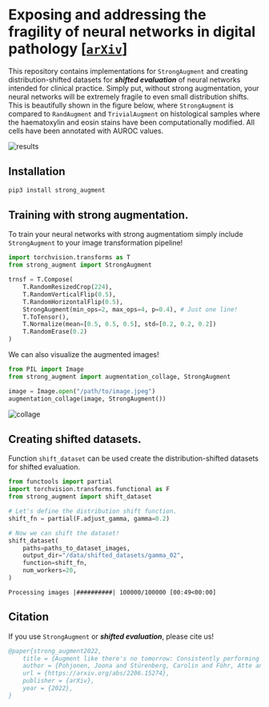 # Exposing and addressing the fragility of neural networks in digital pathology [[`arXiv`]](https://arxiv.org/abs/2206.15274)

This repository contains implementations for `StrongAugment` and creating distribution-shifted datasets for **_shifted evaluation_** of neural networks intended for clinical practice. Simply put, without strong augmentation, your neural networks will be extremely fragile to even small distribution shifts. This is beautifully shown in the figure below, where `StrongAugment` is compared to `RandAugment` and `TrivialAugment` on histological samples where the haematoxylin and eosin stains have been computationally modified. All cells have been annotated with AUROC values.

![results](images/results.png)

## Installation

```bash
pip3 install strong_augment
```

## Training with strong augmentation.

To train your neural networks with strong augmentatiom simply include `StrongAugment` to your image transformation pipeline!

```python
import torchvision.transforms as T
from strong_augment import StrongAugment

trnsf = T.Compose(
    T.RandomResizedCrop(224),
    T.RandomVerticalFlip(0.5),
    T.RandomHorizontalFlip(0.5),
    StrongAugment(min_ops=2, max_ops=4, p=0.4), # Just one line!
    T.ToTensor(),
    T.Normalize(mean=[0.5, 0.5, 0.5], std=[0.2, 0.2, 0.2])
    T.RandomErase(0.2)
)
```

We can also visualize the augmented images!

```python
from PIL import Image
from strong_augment import augmentation_collage, StrongAugment

image = Image.open("/path/to/image.jpeg")
augmentation_collage(image, StrongAugment())
```
![collage](images/collage.png)

## Creating shifted datasets.

Function `shift_dataset` can be used create the distribution-shifted datasets for shifted evaluation.

```python
from functools import partial
import torchvision.transforms.functional as F
from strong_augment import shift_dataset

# Let's define the distribution shift function.
shift_fn = partial(F.adjust_gamma, gamma=0.2)

# Now we can shift the dataset!
shift_dataset(
    paths=paths_to_dataset_images,
    output_dir="/data/shifted_datasets/gamma_02",
    function=shift_fn,
    num_workers=20,
)
```

    Processing images |##########| 100000/100000 [00:49<00:00]

## Citation

If you use `StrongAugment` or **_shifted evaluation_**, please cite us!

```bibtex
@paper{strong_augment2022,
    title = {Augment like there's no tomorrow: Consistently performing neural networks for medical imaging},
    author = {Pohjonen, Joona and Stürenberg, Carolin and Föhr, Atte and Randen-Brady, Reija and Luomala, Lassi and Lohi, Jouni and Pitkänen, Esa and Rannikko, Antti and Mirtti, Tuomas},
    url = {https://arxiv.org/abs/2206.15274},
    publisher = {arXiv},
    year = {2022},
}
```
